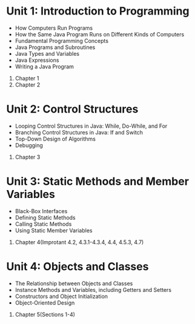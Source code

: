 # Unit 1: Introduction to Programming
- How Computers Run Programs
- How the Same Java Program Runs on Different Kinds of Computers
- Fundamental Programming Concepts
- Java Programs and Subroutines
- Java Types and Variables
- Java Expressions
- Writing a Java Program
1. Chapter 1
2. Chapter 2
# Unit 2: Control Structures
- Looping Control Structures in Java: While, Do-While, and For
- Branching Control Structures in Java: If and Switch
- Top-Down Design of Algorithms
- Debugging
1. Chapter 3
# Unit 3: Static Methods and Member Variables
- Black-Box Interfaces
- Defining Static Methods
- Calling Static Methods
- Using Static Member Variables
1. Chapter 4(Improtant 4.2, 4.3.1-4.3.4, 4.4, 4.5.3, 4.7)
# Unit 4: Objects and Classes
- The Relationship between Objects and Classes
- Instance Methods and Variables, including Getters and Setters
- Constructors and Object Initialization
- Object-Oriented Design
1. Chapter 5(Sections 1-4)

